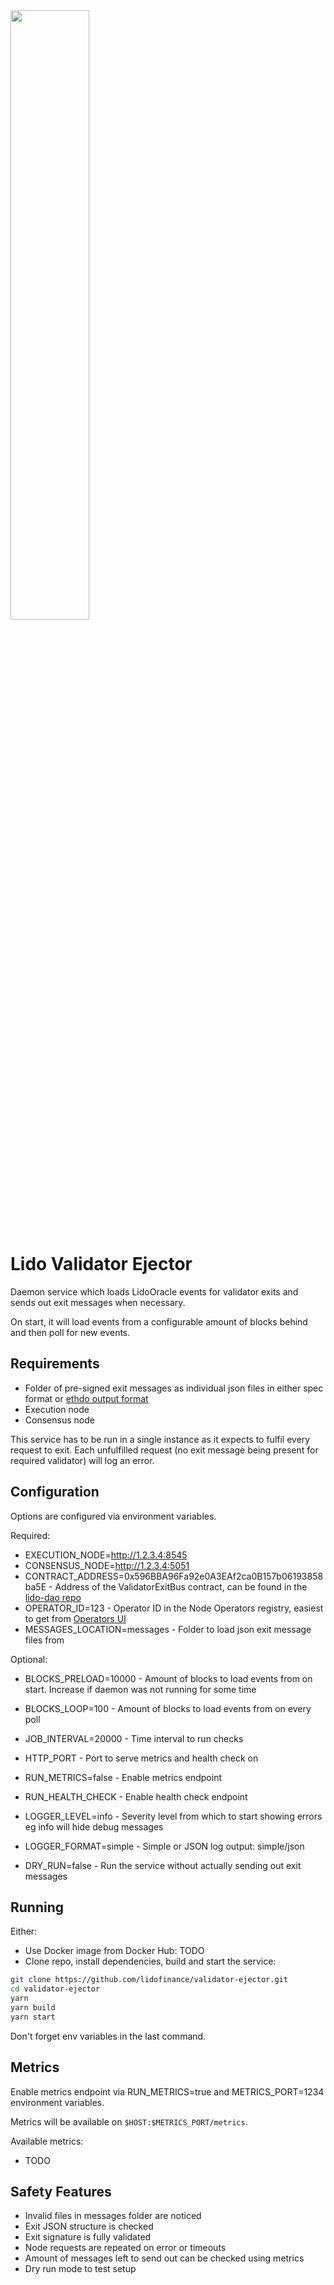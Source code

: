 <img src="https://user-images.githubusercontent.com/4752441/206219523-2f815649-12dc-45af-8393-e27a96dcc19a.png" width="50%" height="50%">

# Lido Validator Ejector

Daemon service which loads LidoOracle events for validator exits and sends out exit messages when necessary.

On start, it will load events from a configurable amount of blocks behind and then poll for new events.

## Requirements

- Folder of pre-signed exit messages as individual json files in either spec format or [ethdo output format](https://github.com/wealdtech/ethdo/blob/master/docs/usage.md#exit)
- Execution node
- Consensus node

This service has to be run in a single instance as it expects to fulfil every request to exit. Each unfulfilled request (no exit message being present for required validator) will log an error.

## Configuration

Options are configured via environment variables.

Required:

- EXECUTION_NODE=http://1.2.3.4:8545
- CONSENSUS_NODE=http://1.2.3.4:5051
- CONTRACT_ADDRESS=0x596BBA96Fa92e0A3EAf2ca0B157b06193858ba5E - Address of the ValidatorExitBus contract, can be found in the [lido-dao repo](https://github.com/lidofinance/lido-dao)
- OPERATOR_ID=123 - Operator ID in the Node Operators registry, easiest to get from [Operators UI](https://operators.lido.fi)
- MESSAGES_LOCATION=messages - Folder to load json exit message files from

Optional:

- BLOCKS_PRELOAD=10000 - Amount of blocks to load events from on start. Increase if daemon was not running for some time
- BLOCKS_LOOP=100 - Amount of blocks to load events from on every poll
- JOB_INTERVAL=20000 - Time interval to run checks

- HTTP_PORT - Port to serve metrics and health check on
- RUN_METRICS=false - Enable metrics endpoint
- RUN_HEALTH_CHECK - Enable health check endpoint

- LOGGER_LEVEL=info - Severity level from which to start showing errors eg info will hide debug messages
- LOGGER_FORMAT=simple - Simple or JSON log output: simple/json

- DRY_RUN=false - Run the service without actually sending out exit messages

## Running

Either:

- Use Docker image from Docker Hub: TODO
- Clone repo, install dependencies, build and start the service:

```bash
git clone https://github.com/lidofinance/validator-ejector.git
cd validator-ejector
yarn
yarn build
yarn start
```

Don't forget env variables in the last command.

## Metrics

Enable metrics endpoint via RUN_METRICS=true and METRICS_PORT=1234 environment variables.

Metrics will be available on `$HOST:$METRICS_PORT/metrics`.

Available metrics:

- TODO

## Safety Features

- Invalid files in messages folder are noticed
- Exit JSON structure is checked
- Exit signature is fully validated
- Node requests are repeated on error or timeouts
- Amount of messages left to send out can be checked using metrics
- Dry run mode to test setup
